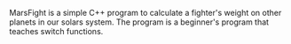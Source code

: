 MarsFight is a simple C++ program to calculate a fighter's weight on other planets in our solars system. The program is a beginner's program that teaches switch functions.
